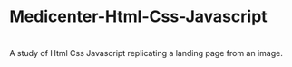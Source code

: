 <h1>Medicenter-Html-Css-Javascript<h1/>
<h6></h6>A study of Html Css Javascript replicating a landing page from an image.<h6/>
